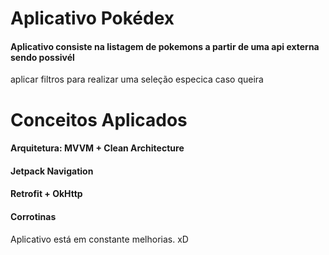 # Aplicativo Pokédex

#### Aplicativo consiste na listagem de pokemons a partir de uma api externa sendo possivél 
  aplicar filtros para realizar uma seleção especica caso queira
  

# Conceitos Aplicados

#### Arquitetura: MVVM + Clean Architecture
#### Jetpack Navigation
#### Retrofit + OkHttp
#### Corrotinas


Aplicativo está em constante melhorias. xD

